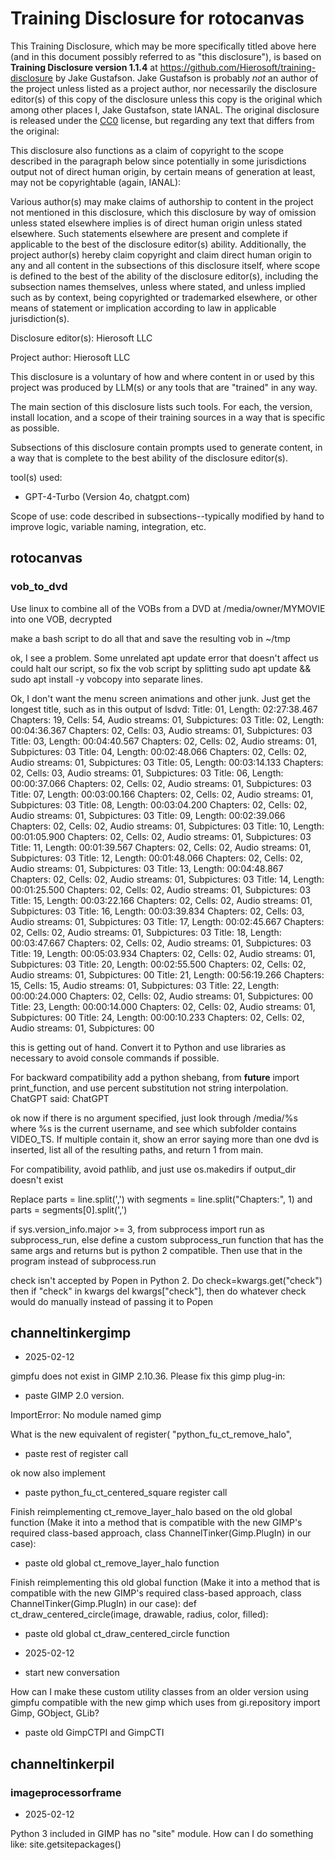 # Training Disclosure for rotocanvas
This Training Disclosure, which may be more specifically titled above here (and in this document possibly referred to as "this disclosure"), is based on **Training Disclosure version 1.1.4** at https://github.com/Hierosoft/training-disclosure by Jake Gustafson. Jake Gustafson is probably *not* an author of the project unless listed as a project author, nor necessarily the disclosure editor(s) of this copy of the disclosure unless this copy is the original which among other places I, Jake Gustafson, state IANAL. The original disclosure is released under the [CC0](https://creativecommons.org/public-domain/cc0/) license, but regarding any text that differs from the original:

This disclosure also functions as a claim of copyright to the scope described in the paragraph below since potentially in some jurisdictions output not of direct human origin, by certain means of generation at least, may not be copyrightable (again, IANAL):

Various author(s) may make claims of authorship to content in the project not mentioned in this disclosure, which this disclosure by way of omission unless stated elsewhere implies is of direct human origin unless stated elsewhere. Such statements elsewhere are present and complete if applicable to the best of the disclosure editor(s) ability. Additionally, the project author(s) hereby claim copyright and claim direct human origin to any and all content in the subsections of this disclosure itself, where scope is defined to the best of the ability of the disclosure editor(s), including the subsection names themselves, unless where stated, and unless implied such as by context, being copyrighted or trademarked elsewhere, or other means of statement or implication according to law in applicable jurisdiction(s).

Disclosure editor(s): Hierosoft LLC

Project author: Hierosoft LLC

This disclosure is a voluntary of how and where content in or used by this project was produced by LLM(s) or any tools that are "trained" in any way.

The main section of this disclosure lists such tools. For each, the version, install location, and a scope of their training sources in a way that is specific as possible.

Subsections of this disclosure contain prompts used to generate content, in a way that is complete to the best ability of the disclosure editor(s).

tool(s) used:
- GPT-4-Turbo (Version 4o, chatgpt.com)

Scope of use: code described in subsections--typically modified by hand to improve logic, variable naming, integration, etc.

## rotocanvas
### vob_to_dvd
Use linux to combine all of the VOBs from a DVD at /media/owner/MYMOVIE into one VOB, decrypted

make a bash script to do all that and save the resulting vob in ~/tmp

ok, I see a problem. Some unrelated apt update error that doesn't affect us could halt our script, so fix the vob script by splitting sudo apt update && sudo apt install -y vobcopy into separate lines.

Ok, I don't want the menu screen animations and other junk. Just get the longest title, such as in this output of lsdvd: Title: 01, Length: 02:27:38.467 Chapters: 19, Cells: 54, Audio streams: 01, Subpictures: 03
Title: 02, Length: 00:04:36.367 Chapters: 02, Cells: 03, Audio streams: 01, Subpictures: 03
Title: 03, Length: 00:04:40.567 Chapters: 02, Cells: 02, Audio streams: 01, Subpictures: 03
Title: 04, Length: 00:02:48.066 Chapters: 02, Cells: 02, Audio streams: 01, Subpictures: 03
Title: 05, Length: 00:03:14.133 Chapters: 02, Cells: 03, Audio streams: 01, Subpictures: 03
Title: 06, Length: 00:00:37.066 Chapters: 02, Cells: 02, Audio streams: 01, Subpictures: 03
Title: 07, Length: 00:03:00.166 Chapters: 02, Cells: 02, Audio streams: 01, Subpictures: 03
Title: 08, Length: 00:03:04.200 Chapters: 02, Cells: 02, Audio streams: 01, Subpictures: 03
Title: 09, Length: 00:02:39.066 Chapters: 02, Cells: 02, Audio streams: 01, Subpictures: 03
Title: 10, Length: 00:01:05.900 Chapters: 02, Cells: 02, Audio streams: 01, Subpictures: 03
Title: 11, Length: 00:01:39.567 Chapters: 02, Cells: 02, Audio streams: 01, Subpictures: 03
Title: 12, Length: 00:01:48.066 Chapters: 02, Cells: 02, Audio streams: 01, Subpictures: 03
Title: 13, Length: 00:04:48.867 Chapters: 02, Cells: 02, Audio streams: 01, Subpictures: 03
Title: 14, Length: 00:01:25.500 Chapters: 02, Cells: 02, Audio streams: 01, Subpictures: 03
Title: 15, Length: 00:03:22.166 Chapters: 02, Cells: 02, Audio streams: 01, Subpictures: 03
Title: 16, Length: 00:03:39.834 Chapters: 02, Cells: 03, Audio streams: 01, Subpictures: 03
Title: 17, Length: 00:02:45.667 Chapters: 02, Cells: 02, Audio streams: 01, Subpictures: 03
Title: 18, Length: 00:03:47.667 Chapters: 02, Cells: 02, Audio streams: 01, Subpictures: 03
Title: 19, Length: 00:05:03.934 Chapters: 02, Cells: 02, Audio streams: 01, Subpictures: 03
Title: 20, Length: 00:02:55.500 Chapters: 02, Cells: 02, Audio streams: 01, Subpictures: 00
Title: 21, Length: 00:56:19.266 Chapters: 15, Cells: 15, Audio streams: 01, Subpictures: 03
Title: 22, Length: 00:00:24.000 Chapters: 02, Cells: 02, Audio streams: 01, Subpictures: 00
Title: 23, Length: 00:00:14.000 Chapters: 02, Cells: 02, Audio streams: 01, Subpictures: 00
Title: 24, Length: 00:00:10.233 Chapters: 02, Cells: 02, Audio streams: 01, Subpictures: 00

this is getting out of hand. Convert it to Python and use libraries as necessary to avoid console commands if possible.

For backward compatibility add a python shebang, from __future__ import print_function, and use percent substitution not string interpolation.
ChatGPT said:
ChatGPT

ok now if there is no argument specified, just look through /media/%s where %s is the current username, and see which subfolder contains VIDEO_TS. If multiple contain it, show an error saying more than one dvd is inserted, list all of the resulting paths, and return 1 from main.

For compatibility, avoid pathlib, and just use os.makedirs if output_dir doesn't exist

Replace parts = line.split(',') with segments = line.split("Chapters:", 1) and parts = segments[0].split(',')

if sys.version_info.major >= 3, from subprocess import run as subprocess_run, else define a custom subprocess_run function that has the same args and returns but is python 2 compatible. Then use that in the program instead of subprocess.run

check isn't accepted by Popen in Python 2. Do check=kwargs.get("check") then if "check" in kwargs del kwargs["check"], then do whatever check would do manually instead of passing it to Popen

## channeltinkergimp
- 2025-02-12

gimpfu does not exist in GIMP 2.10.36. Please fix this gimp plug-in:

- paste GIMP 2.0 version.

ImportError: No module named gimp

What is the new equivalent of register(
    "python_fu_ct_remove_halo",
- paste rest of register call

ok now also implement

- paste python_fu_ct_centered_square register call

Finish reimplementing ct_remove_layer_halo based on the old global function (Make it into a method that is compatible with the new GIMP's required class-based approach, class ChannelTinker(Gimp.PlugIn) in our case):

- paste old global ct_remove_layer_halo function

Finish reimplementing this old global function (Make it into a method that is compatible with the new GIMP's required class-based approach, class ChannelTinker(Gimp.PlugIn) in our case):
def ct_draw_centered_circle(image, drawable, radius, color, filled):

- paste old global ct_draw_centered_circle function

- 2025-02-12

- start new conversation

How can I make these custom utility classes from an older version using gimpfu compatible with the new gimp which uses from gi.repository import Gimp, GObject, GLib?

- paste old GimpCTPI and GimpCTI

## channeltinkerpil
### imageprocessorframe
- 2025-02-12

Python 3 included in GIMP has no "site" module. How can I do something like: site.getsitepackages()
